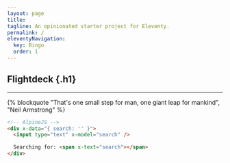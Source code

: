 ```yaml
---
layout: page
title:
tagline: An opinionated starter project for Eleventy.
permalink: /
eleventyNavigation:
  key: Bingo
  order: 1
---
```


## Flightdeck {.h1}

<hr>

<article>
{% blockquote "That's one small step for man, one giant leap for mankind", "Neil Armstrong" %}
</article>


``` html
<!-- AlpineJS -->
<div x-data="{ search: '' }">
  <input type="text" x-model="search" />

  Searching for: <span x-text="search"></span>
</div>
```
